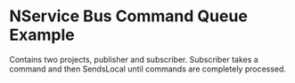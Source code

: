 # NService Bus Command Queue Example

Contains two projects, publisher and subscriber. Subscriber takes a command and then SendsLocal until commands are completely processed.